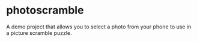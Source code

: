 photoscramble
=============

A demo project that allows you to select a photo from your phone to use in a picture scramble puzzle.
